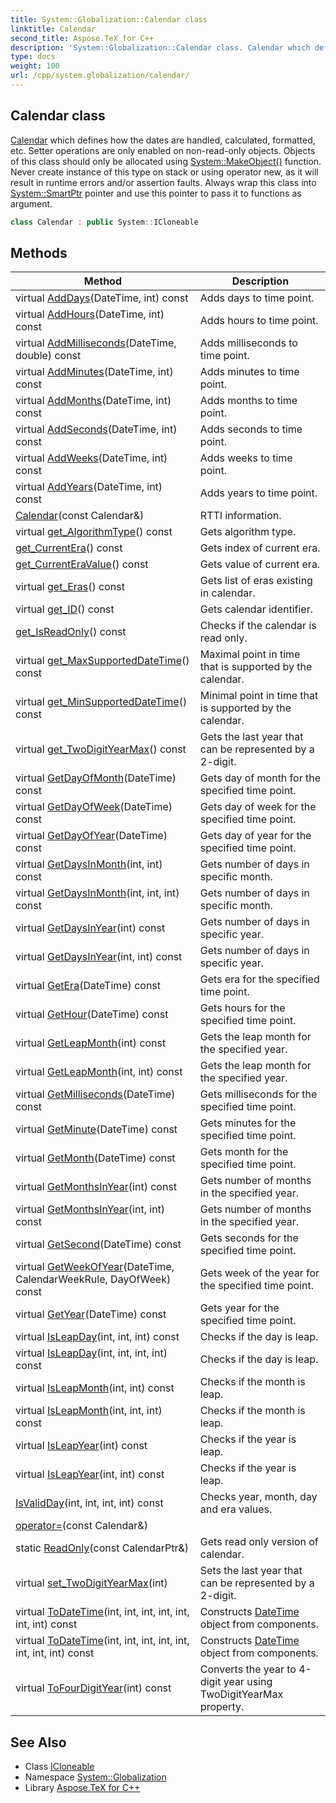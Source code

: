 ```yaml
---
title: System::Globalization::Calendar class
linktitle: Calendar
second_title: Aspose.TeX for C++
description: 'System::Globalization::Calendar class. Calendar which defines how the dates are handled, calculated, formatted, etc. Setter operations are only enabled on non-read-only objects. Objects of this class should only be allocated using System::MakeObject() function. Never create instance of this type on stack or using operator new, as it will result in runtime errors and/or assertion faults. Always wrap this class into System::SmartPtr pointer and use this pointer to pass it to functions as argument in C++.'
type: docs
weight: 100
url: /cpp/system.globalization/calendar/
---
```

## Calendar class


[Calendar](./) which defines how the dates are handled, calculated, formatted, etc. Setter operations are only enabled on non-read-only objects. Objects of this class should only be allocated using [System::MakeObject()](../../system/makeobject/) function. Never create instance of this type on stack or using operator new, as it will result in runtime errors and/or assertion faults. Always wrap this class into [System::SmartPtr](../../system/smartptr/) pointer and use this pointer to pass it to functions as argument.

```cpp
class Calendar : public System::ICloneable
```

## Methods

| Method | Description |
| --- | --- |
| virtual [AddDays](./adddays/)(DateTime, int) const | Adds days to time point. |
| virtual [AddHours](./addhours/)(DateTime, int) const | Adds hours to time point. |
| virtual [AddMilliseconds](./addmilliseconds/)(DateTime, double) const | Adds milliseconds to time point. |
| virtual [AddMinutes](./addminutes/)(DateTime, int) const | Adds minutes to time point. |
| virtual [AddMonths](./addmonths/)(DateTime, int) const | Adds months to time point. |
| virtual [AddSeconds](./addseconds/)(DateTime, int) const | Adds seconds to time point. |
| virtual [AddWeeks](./addweeks/)(DateTime, int) const | Adds weeks to time point. |
| virtual [AddYears](./addyears/)(DateTime, int) const | Adds years to time point. |
| [Calendar](./calendar/)(const Calendar\&) | RTTI information. |
| virtual [get_AlgorithmType](./get_algorithmtype/)() const | Gets algorithm type. |
| [get_CurrentEra](./get_currentera/)() const | Gets index of current era. |
| [get_CurrentEraValue](./get_currenteravalue/)() const | Gets value of current era. |
| virtual [get_Eras](./get_eras/)() const | Gets list of eras existing in calendar. |
| virtual [get_ID](./get_id/)() const | Gets calendar identifier. |
| [get_IsReadOnly](./get_isreadonly/)() const | Checks if the calendar is read only. |
| virtual [get_MaxSupportedDateTime](./get_maxsupporteddatetime/)() const | Maximal point in time that is supported by the calendar. |
| virtual [get_MinSupportedDateTime](./get_minsupporteddatetime/)() const | Minimal point in time that is supported by the calendar. |
| virtual [get_TwoDigitYearMax](./get_twodigityearmax/)() const | Gets the last year that can be represented by a 2-digit. |
| virtual [GetDayOfMonth](./getdayofmonth/)(DateTime) const | Gets day of month for the specified time point. |
| virtual [GetDayOfWeek](./getdayofweek/)(DateTime) const | Gets day of week for the specified time point. |
| virtual [GetDayOfYear](./getdayofyear/)(DateTime) const | Gets day of year for the specified time point. |
| virtual [GetDaysInMonth](./getdaysinmonth/)(int, int) const | Gets number of days in specific month. |
| virtual [GetDaysInMonth](./getdaysinmonth/)(int, int, int) const | Gets number of days in specific month. |
| virtual [GetDaysInYear](./getdaysinyear/)(int) const | Gets number of days in specific year. |
| virtual [GetDaysInYear](./getdaysinyear/)(int, int) const | Gets number of days in specific year. |
| virtual [GetEra](./getera/)(DateTime) const | Gets era for the specified time point. |
| virtual [GetHour](./gethour/)(DateTime) const | Gets hours for the specified time point. |
| virtual [GetLeapMonth](./getleapmonth/)(int) const | Gets the leap month for the specified year. |
| virtual [GetLeapMonth](./getleapmonth/)(int, int) const | Gets the leap month for the specified year. |
| virtual [GetMilliseconds](./getmilliseconds/)(DateTime) const | Gets milliseconds for the specified time point. |
| virtual [GetMinute](./getminute/)(DateTime) const | Gets minutes for the specified time point. |
| virtual [GetMonth](./getmonth/)(DateTime) const | Gets month for the specified time point. |
| virtual [GetMonthsInYear](./getmonthsinyear/)(int) const | Gets number of months in the specified year. |
| virtual [GetMonthsInYear](./getmonthsinyear/)(int, int) const | Gets number of months in the specified year. |
| virtual [GetSecond](./getsecond/)(DateTime) const | Gets seconds for the specified time point. |
| virtual [GetWeekOfYear](./getweekofyear/)(DateTime, CalendarWeekRule, DayOfWeek) const | Gets week of the year for the specified time point. |
| virtual [GetYear](./getyear/)(DateTime) const | Gets year for the specified time point. |
| virtual [IsLeapDay](./isleapday/)(int, int, int) const | Checks if the day is leap. |
| virtual [IsLeapDay](./isleapday/)(int, int, int, int) const | Checks if the day is leap. |
| virtual [IsLeapMonth](./isleapmonth/)(int, int) const | Checks if the month is leap. |
| virtual [IsLeapMonth](./isleapmonth/)(int, int, int) const | Checks if the month is leap. |
| virtual [IsLeapYear](./isleapyear/)(int) const | Checks if the year is leap. |
| virtual [IsLeapYear](./isleapyear/)(int, int) const | Checks if the year is leap. |
| [IsValidDay](./isvalidday/)(int, int, int, int) const | Checks year, month, day and era values. |
| [operator=](./operator=/)(const Calendar\&) |  |
| static [ReadOnly](./readonly/)(const CalendarPtr\&) | Gets read only version of calendar. |
| virtual [set_TwoDigitYearMax](./set_twodigityearmax/)(int) | Sets the last year that can be represented by a 2-digit. |
| virtual [ToDateTime](./todatetime/)(int, int, int, int, int, int, int) const | Constructs [DateTime](../../system/datetime/) object from components. |
| virtual [ToDateTime](./todatetime/)(int, int, int, int, int, int, int, int) const | Constructs [DateTime](../../system/datetime/) object from components. |
| virtual [ToFourDigitYear](./tofourdigityear/)(int) const | Converts the year to 4-digit year using TwoDigitYearMax property. |
## See Also

* Class [ICloneable](../../system/icloneable/)
* Namespace [System::Globalization](../)
* Library [Aspose.TeX for C++](../../)
